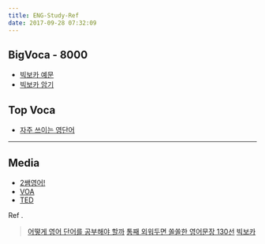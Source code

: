 ```yaml
---
title: ENG-Study-Ref
date: 2017-09-28 07:32:09
---
```


## BigVoca - 8000

- [빅보카 예문](https://www.listennotes.com/search/?q=%EB%B9%85%EB%B3%B4%EC%B9%B4%20%EC%98%88%EB%AC%B8%201&sort_by_date=0&scope=episode&offset=0)
- [빅보카 암기](https://www.youtube.com/playlist?list=PLWJO94GPBqA7ZWUkaUEK4WbwBubseLoBF)

## Top Voca

- [자주 쓰이는 영단어](http://ko.talkenglish.com/vocabulary/english-vocabulary.aspx)


---
## Media

- [2쌤영어!](https://www.youtube.com/channel/UC28bjCQmwcux8QoImFomIEQ) 
- [VOA](https://learningenglish.voanews.com/a/toefl-or-ielts-comparing/2904490.html)
- [TED](https://www.ted.com/) 


Ref . 
>[어떻게 영어 단어를 공부해야 할까](http://kimjongwook.com/2016/07/21/voca-howandwhat/)
>[통째 외워두면 쏠쏠한 영어문장 130선](http://m.wikitree.co.kr/main/news_view.php?id=188593&ref=m.facebook.com#read)
>[빅보카](https://m.blog.naver.com/PostView.nhn?blogId=justalive&logNo=220983117860&proxyReferer=https%3A%2F%2Fwww.google.co.kr%2F)

